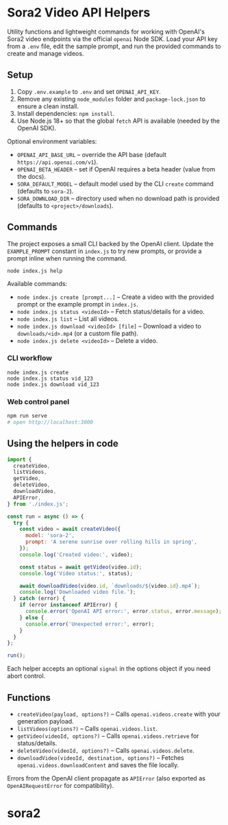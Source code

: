 # Sora2 Video API Helpers

Utility functions and lightweight commands for working with OpenAI's Sora2 video endpoints via the official `openai` Node SDK. Load your API key from a `.env` file, edit the sample prompt, and run the provided commands to create and manage videos.

## Setup

1. Copy `.env.example` to `.env` and set `OPENAI_API_KEY`.
2. Remove any existing `node_modules` folder and `package-lock.json` to ensure a clean install.
3. Install dependencies: `npm install`.
4. Use Node.js 18+ so that the global `fetch` API is available (needed by the OpenAI SDK).

Optional environment variables:

- `OPENAI_API_BASE_URL` – override the API base (default `https://api.openai.com/v1`).
- `OPENAI_BETA_HEADER` – set if OpenAI requires a beta header (value from the docs).
- `SORA_DEFAULT_MODEL` – default model used by the CLI `create` command (defaults to `sora-2`).
- `SORA_DOWNLOAD_DIR` – directory used when no download path is provided (defaults to `<project>/downloads`).

## Commands

The project exposes a small CLI backed by the OpenAI client. Update the `EXAMPLE_PROMPT` constant in `index.js` to try new prompts, or provide a prompt inline when running the command.

```
node index.js help
```

Available commands:

- `node index.js create [prompt...]` – Create a video with the provided prompt or the example prompt in `index.js`.
- `node index.js status <videoId>` – Fetch status/details for a video.
- `node index.js list` – List all videos.
- `node index.js download <videoId> [file]` – Download a video to `downloads/<id>.mp4` (or a custom file path).
- `node index.js delete <videoId>` – Delete a video.

### CLI workflow

```
node index.js create
node index.js status vid_123
node index.js download vid_123
```

### Web control panel

```bash
npm run serve
# open http://localhost:3000
```

## Using the helpers in code

```js
import {
  createVideo,
  listVideos,
  getVideo,
  deleteVideo,
  downloadVideo,
  APIError,
} from './index.js';

const run = async () => {
  try {
    const video = await createVideo({
      model: 'sora-2',
      prompt: 'A serene sunrise over rolling hills in spring',
    });
    console.log('Created video:', video);

    const status = await getVideo(video.id);
    console.log('Video status:', status);

    await downloadVideo(video.id, `downloads/${video.id}.mp4`);
    console.log('Downloaded video file.');
  } catch (error) {
    if (error instanceof APIError) {
      console.error('OpenAI API error:', error.status, error.message);
    } else {
      console.error('Unexpected error:', error);
    }
  }
};

run();
```

Each helper accepts an optional `signal` in the options object if you need abort control.

## Functions

- `createVideo(payload, options?)` – Calls `openai.videos.create` with your generation payload.
- `listVideos(options?)` – Calls `openai.videos.list`.
- `getVideo(videoId, options?)` – Calls `openai.videos.retrieve` for status/details.
- `deleteVideo(videoId, options?)` – Calls `openai.videos.delete`.
- `downloadVideo(videoId, destination, options?)` – Fetches `openai.videos.downloadContent` and saves the file locally.

Errors from the OpenAI client propagate as `APIError` (also exported as `OpenAIRequestError` for compatibility).
# sora2

